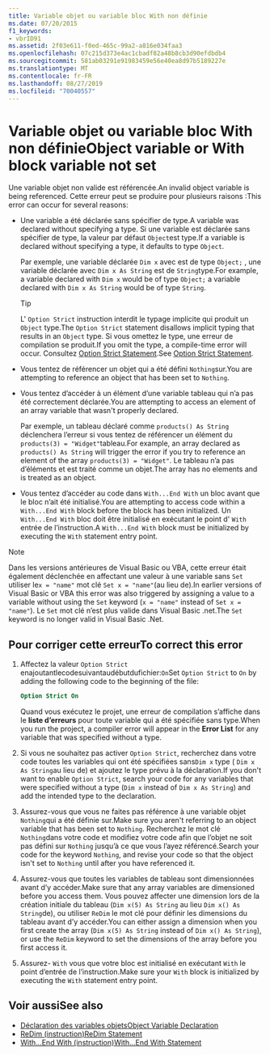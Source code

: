 ```yaml
---
title: Variable objet ou variable bloc With non définie
ms.date: 07/20/2015
f1_keywords:
- vbrID91
ms.assetid: 2f03e611-f0ed-465c-99a2-a816e034faa3
ms.openlocfilehash: 07c215d373e4ac1cbadf82a48b8cb3d90efdbdb4
ms.sourcegitcommit: 581ab03291e91983459e56e40ea8d97b5189227e
ms.translationtype: MT
ms.contentlocale: fr-FR
ms.lasthandoff: 08/27/2019
ms.locfileid: "70040557"
---
```

# <a name="object-variable-or-with-block-variable-not-set"></a><span data-ttu-id="547e7-102">Variable objet ou variable bloc With non définie</span><span class="sxs-lookup"><span data-stu-id="547e7-102">Object variable or With block variable not set</span></span>
<span data-ttu-id="547e7-103">Une variable objet non valide est référencée.</span><span class="sxs-lookup"><span data-stu-id="547e7-103">An invalid object variable is being referenced.</span></span>   <span data-ttu-id="547e7-104">Cette erreur peut se produire pour plusieurs raisons :</span><span class="sxs-lookup"><span data-stu-id="547e7-104">This error can occur for several reasons:</span></span>

- <span data-ttu-id="547e7-105">Une variable a été déclarée sans spécifier de type.</span><span class="sxs-lookup"><span data-stu-id="547e7-105">A variable was declared without specifying a type.</span></span> <span data-ttu-id="547e7-106">Si une variable est déclarée sans spécifier de type, la valeur par défaut `Object`est type.</span><span class="sxs-lookup"><span data-stu-id="547e7-106">If a variable is declared without specifying a type, it defaults to type `Object`.</span></span>

    <span data-ttu-id="547e7-107">Par exemple, une variable déclarée `Dim x` avec est de type `Object;` , une variable déclarée avec `Dim x As String` est de `String`type.</span><span class="sxs-lookup"><span data-stu-id="547e7-107">For example, a variable declared with `Dim x` would be of type `Object;` a variable declared with `Dim x As String` would be of type `String`.</span></span>

    > [!TIP]
    > <span data-ttu-id="547e7-108">L' `Option Strict` instruction interdit le typage implicite qui produit un `Object` type.</span><span class="sxs-lookup"><span data-stu-id="547e7-108">The `Option Strict` statement disallows implicit typing that results in an `Object` type.</span></span> <span data-ttu-id="547e7-109">Si vous omettez le type, une erreur de compilation se produit.</span><span class="sxs-lookup"><span data-stu-id="547e7-109">If you omit the type, a compile-time error will occur.</span></span> <span data-ttu-id="547e7-110">Consultez [Option Strict Statement](../../../visual-basic/language-reference/statements/option-strict-statement.md).</span><span class="sxs-lookup"><span data-stu-id="547e7-110">See [Option Strict Statement](../../../visual-basic/language-reference/statements/option-strict-statement.md).</span></span>

- <span data-ttu-id="547e7-111">Vous tentez de référencer un objet qui a été défini `Nothing`sur.</span><span class="sxs-lookup"><span data-stu-id="547e7-111">You are attempting to reference an object that has been set to `Nothing`.</span></span>

- <span data-ttu-id="547e7-112">Vous tentez d’accéder à un élément d’une variable tableau qui n’a pas été correctement déclarée.</span><span class="sxs-lookup"><span data-stu-id="547e7-112">You are attempting to access an element of an array variable that wasn't properly declared.</span></span>

    <span data-ttu-id="547e7-113">Par exemple, un tableau déclaré comme `products() As String` déclenchera l’erreur si vous tentez de référencer un élément du `products(3) = "Widget"`tableau.</span><span class="sxs-lookup"><span data-stu-id="547e7-113">For example, an array declared as `products() As String` will trigger the error if you try to reference an element of the array `products(3) = "Widget"`.</span></span> <span data-ttu-id="547e7-114">Le tableau n’a pas d’éléments et est traité comme un objet.</span><span class="sxs-lookup"><span data-stu-id="547e7-114">The array has no elements and is treated as an object.</span></span>

- <span data-ttu-id="547e7-115">Vous tentez d’accéder au code dans `With...End With` un bloc avant que le bloc n’ait été initialisé.</span><span class="sxs-lookup"><span data-stu-id="547e7-115">You are attempting to access code within a `With...End With` block before the block has been initialized.</span></span>   <span data-ttu-id="547e7-116">Un `With...End With` bloc doit être initialisé en exécutant le point d' `With` entrée de l’instruction.</span><span class="sxs-lookup"><span data-stu-id="547e7-116">A `With...End With` block must be initialized by executing the `With` statement entry point.</span></span>

> [!NOTE]
> <span data-ttu-id="547e7-117">Dans les versions antérieures de Visual Basic ou VBA, cette erreur était également déclenchée en affectant une valeur à une variable sans `Set` utiliser le`x = "name"` mot clé `Set x = "name"`(au lieu de).</span><span class="sxs-lookup"><span data-stu-id="547e7-117">In earlier versions of Visual Basic or VBA this error was also triggered by assigning a value to a variable without using the `Set` keyword (`x = "name"` instead of `Set x = "name"`).</span></span> <span data-ttu-id="547e7-118">Le `Set` mot clé n’est plus valide dans Visual Basic .net.</span><span class="sxs-lookup"><span data-stu-id="547e7-118">The `Set` keyword is no longer valid in Visual Basic .Net.</span></span>

## <a name="to-correct-this-error"></a><span data-ttu-id="547e7-119">Pour corriger cette erreur</span><span class="sxs-lookup"><span data-stu-id="547e7-119">To correct this error</span></span>

1. <span data-ttu-id="547e7-120">Affectez la valeur `Option Strict` enajoutantlecodesuivantaudébutdufichier:`On`</span><span class="sxs-lookup"><span data-stu-id="547e7-120">Set `Option Strict` to `On` by adding the following code to the beginning of the file:</span></span>

    ```vb
    Option Strict On
    ```

    <span data-ttu-id="547e7-121">Quand vous exécutez le projet, une erreur de compilation s’affiche dans le **liste d’erreurs** pour toute variable qui a été spécifiée sans type.</span><span class="sxs-lookup"><span data-stu-id="547e7-121">When you run the project, a compiler error will appear in the **Error List** for any variable that was specified without a type.</span></span>

2. <span data-ttu-id="547e7-122">Si vous ne souhaitez pas activer `Option Strict`, recherchez dans votre code toutes les variables qui ont été spécifiées sans`Dim x` type ( `Dim x As String`au lieu de) et ajoutez le type prévu à la déclaration.</span><span class="sxs-lookup"><span data-stu-id="547e7-122">If you don't want to enable `Option Strict`, search your code for any variables that were specified without a type (`Dim x` instead of `Dim x As String`) and add the intended type to the declaration.</span></span>

3. <span data-ttu-id="547e7-123">Assurez-vous que vous ne faites pas référence à une variable objet `Nothing`qui a été définie sur.</span><span class="sxs-lookup"><span data-stu-id="547e7-123">Make sure you aren't referring to  an object variable that has been set to `Nothing`.</span></span>  <span data-ttu-id="547e7-124">Recherchez le mot clé `Nothing`dans votre code et modifiez votre code afin que l’objet ne soit pas défini sur `Nothing` jusqu’à ce que vous l’ayez référencé.</span><span class="sxs-lookup"><span data-stu-id="547e7-124">Search your code for the keyword `Nothing`, and revise your code so that the object isn't set to `Nothing` until after you have referenced it.</span></span>

4. <span data-ttu-id="547e7-125">Assurez-vous que toutes les variables de tableau sont dimensionnées avant d’y accéder.</span><span class="sxs-lookup"><span data-stu-id="547e7-125">Make sure that any array  variables are dimensioned before you access them.</span></span> <span data-ttu-id="547e7-126">Vous pouvez affecter une dimension lors de la création initiale du tableau (`Dim x(5) As String` au lieu `Dim x() As String`de), ou utiliser `ReDim` le mot clé pour définir les dimensions du tableau avant d’y accéder.</span><span class="sxs-lookup"><span data-stu-id="547e7-126">You can either assign a dimension when you first create the array (`Dim x(5) As String` instead of `Dim x() As String`), or use the `ReDim` keyword to set the dimensions of the array before you first access it.</span></span>

5. <span data-ttu-id="547e7-127">Assurez- `With` vous que votre bloc est initialisé en exécutant `With` le point d’entrée de l’instruction.</span><span class="sxs-lookup"><span data-stu-id="547e7-127">Make sure your `With` block is initialized by executing the `With` statement entry point.</span></span>

## <a name="see-also"></a><span data-ttu-id="547e7-128">Voir aussi</span><span class="sxs-lookup"><span data-stu-id="547e7-128">See also</span></span>

- [<span data-ttu-id="547e7-129">Déclaration des variables objets</span><span class="sxs-lookup"><span data-stu-id="547e7-129">Object Variable Declaration</span></span>](../../../visual-basic/programming-guide/language-features/variables/object-variable-declaration.md)
- [<span data-ttu-id="547e7-130">ReDim (instruction)</span><span class="sxs-lookup"><span data-stu-id="547e7-130">ReDim Statement</span></span>](../../../visual-basic/language-reference/statements/redim-statement.md)
- [<span data-ttu-id="547e7-131">With...End With (instruction)</span><span class="sxs-lookup"><span data-stu-id="547e7-131">With...End With Statement</span></span>](../../../visual-basic/language-reference/statements/with-end-with-statement.md)
